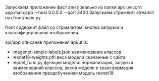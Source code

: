 Запускаем приложение фаст апи локально из папки api: uvicorn app.main:app --host 0.0.0.0 --port 3400
Запускаем стримлит: streamlit run front/main.py


front содержит файл со стримлитом: кнопка загрузки и классифицирования изображения

api/app описание приложения
api/utils: 
- imagenet-simple-labels.json наименование классов
- resnet18-weights.pth веса модели скачанные с сайта
- model_func.py функции модели: нормализация, загрузка наименований классов, весов модели и трансформация изображения
преодобученная модель resnet18
